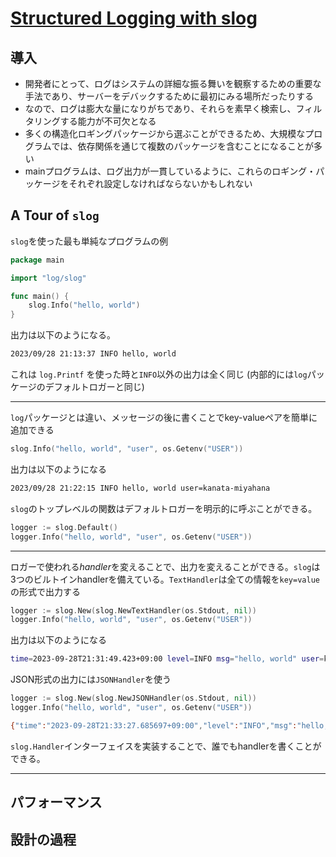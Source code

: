 # [Structured Logging with slog](https://go.dev/blog/slog)

## 導入

- 開発者にとって、ログはシステムの詳細な振る舞いを観察するための重要な手法であり、サーバーをデバックするために最初にみる場所だったりする
- なので、ログは膨大な量になりがちであり、それらを素早く検索し、フィルタリングする能力が不可欠となる
- 多くの構造化ロギングパッケージから選ぶことができるため、大規模なプログラムでは、依存関係を通じて複数のパッケージを含むことになることが多い
- mainプログラムは、ログ出力が一貫しているように、これらのロギング・パッケージをそれぞれ設定しなければならないかもしれない

## A Tour of `slog`

`slog`を使った最も単純なプログラムの例

```go
package main

import "log/slog"

func main() {
	slog.Info("hello, world")
}
```

出力は以下のようになる。

```bash
2023/09/28 21:13:37 INFO hello, world
```

これは `log.Printf` を使った時と`INFO`以外の出力は全く同じ (内部的には`log`パッケージのデフォルトロガーと同じ)

----

`log`パッケージとは違い、メッセージの後に書くことでkey-valueペアを簡単に追加できる

```go
slog.Info("hello, world", "user", os.Getenv("USER"))
```

出力は以下のようになる

```bash
2023/09/28 21:22:15 INFO hello, world user=kanata-miyahana
```

`slog`のトップレベルの関数はデフォルトロガーを明示的に呼ぶことができる。

```go
logger := slog.Default()
logger.Info("hello, world", "user", os.Getenv("USER"))
```

---

ロガーで使われる*handler*を変えることで、出力を変えることができる。`slog`は3つのビルトインhandlerを備えている。`TextHandler`は全ての情報を`key=value`の形式で出力する

```go
logger := slog.New(slog.NewTextHandler(os.Stdout, nil))
logger.Info("hello, world", "user", os.Getenv("USER"))
```

出力は以下のようになる

```bash
time=2023-09-28T21:31:49.423+09:00 level=INFO msg="hello, world" user=kanata-miyahana
```

JSON形式の出力には`JSONHandler`を使う

```go
logger := slog.New(slog.NewJSONHandler(os.Stdout, nil))
logger.Info("hello, world", "user", os.Getenv("USER"))
```

```bash
{"time":"2023-09-28T21:33:27.685697+09:00","level":"INFO","msg":"hello, world","user":"kanata-miyahana"}
```

`slog.Handler`インターフェイスを実装することで、誰でもhandlerを書くことができる。

---

## パフォーマンス

## 設計の過程